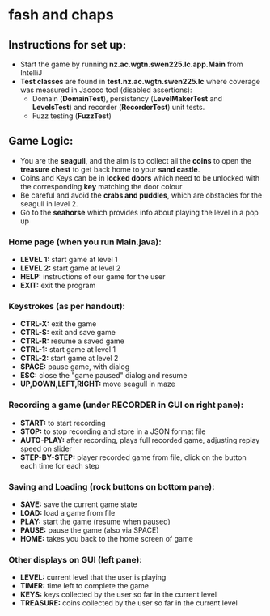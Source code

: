# fash and chaps


## Instructions for set up:
- Start the game by running **nz.ac.wgtn.swen225.lc.app.Main** from IntelliJ
- **Test classes** are found in **test.nz.ac.wgtn.swen225.lc** where coverage was measured in Jacoco tool (disabled assertions):
    - Domain (**DomainTest**), persistency (**LevelMakerTest** and **LevelsTest**) and recorder (**RecorderTest**) unit tests.
    - Fuzz testing (**FuzzTest**)

## Game Logic:
- You are the **seagull**, and the aim is to collect all the **coins** to open the **treasure chest** to get back home to your **sand castle**.
- Coins and Keys can be in **locked doors** which need to be unlocked with the corresponding **key** matching the door colour
- Be careful and avoid the **crabs and puddles**, which are obstacles for the seagull in level 2.
- Go to the **seahorse** which provides info about playing the level in a pop up

### Home page (when you run Main.java):
- **LEVEL 1:** start game at level 1
- **LEVEL 2:** start game at level 2
- **HELP:** instructions of our game for the user
- **EXIT:** exit the program

### Keystrokes (as per handout):
- **CTRL-X:** exit the game
- **CTRL-S:** exit and save game
- **CTRL-R:** resume a saved game
- **CTRL-1:** start game at level 1
- **CTRL-2:** start game at level 2
- **SPACE:** pause game, with dialog
- **ESC:** close the "game paused" dialog and resume
- **UP,DOWN,LEFT,RIGHT:** move seagull in maze

### Recording a game (under RECORDER in GUI on right pane):
- **START:** to start recording
- **STOP:** to stop recording and store in a JSON format file
- **AUTO-PLAY:** after recording, plays full recorded game, adjusting replay speed on slider
- **STEP-BY-STEP:** player recorded game from file, click on the button each time for each step

### Saving and Loading (rock buttons on bottom pane):
- **SAVE:** save the current game state
- **LOAD:** load a game from file
- **PLAY:** start the game (resume when paused)
- **PAUSE:** pause the game (also via SPACE)
- **HOME:** takes you back to the home screen of game

### Other displays on GUI (left pane):
- **LEVEL:** current level that the user is playing
- **TIMER:** time left to complete the game
- **KEYS:** keys collected by the user so far in the current level
- **TREASURE:** coins collected by the user so far in the current level
